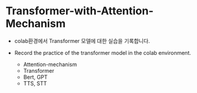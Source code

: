# Transformer-with-Attention-Mechanism
- colab환경에서 Transformer 모델에 대한 실습을 기록합니다.
- Record the practice of the transformer model in the colab environment.

  - Attention-mechanism
  - Transformer
  - Bert, GPT
  - TTS, STT
